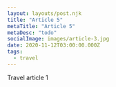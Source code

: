 ```yaml
---
layout: layouts/post.njk
title: "Article 5"
metaTitle: "Article 5"
metaDesc: "todo"
socialImage: images/article-3.jpg
date: 2020-11-12T03:00:00.000Z
tags:
  - travel
---
```


Travel article 1
